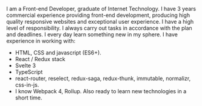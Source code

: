 I am a Front-end Developer, graduate of Internet Technology. I have 3 years commercial experience providing front-end development, producing high quality responsive websites and exceptional user experience.
I have a high level of responsibility. I always carry out tasks in accordance with the plan and deadlines. I every day learn something new in my sphere.
I have experience in working with:
- HTML, CSS and javascript (ES6+).
- React / Redux stack
- Svelte 3
- TypeScript
- react-router, reselect, redux-saga, redux-thunk, immutable, normalizr, css-in-js.
- I know Webpack 4, Rollup.
Also ready to learn new technologies in a short time.